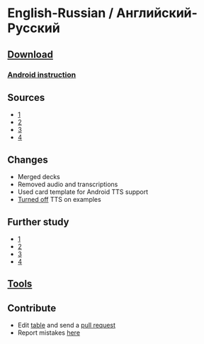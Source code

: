 # English-Russian / Английский-Русский


## [Download](./En-Ru.apkg)


### [Android instruction](https://www.youtube.com/watch?v=i7r8Fqc1izs)


## Sources
* [1](https://ankiweb.net/shared/info/799011251)
* [2](https://ankiweb.net/shared/info/492070811)
* [3](https://ankiweb.net/shared/info/1651511513)
* [4](https://ankiweb.net/shared/info/1546229992)


## Changes
* Merged decks
* Removed audio and transcriptions
* Used card template for Android TTS support
* [Turned off](https://docs.ankidroid.org/#_workarounds) TTS on examples


## Further study
* [1](https://ankiweb.net/shared/info/150475673)
* [2](https://ankiweb.net/shared/info/2137696469)
* [3](https://ankiweb.net/shared/info/2028750796)
* [4](https://ankiweb.net/shared/info/1843834237)


## [Tools](../wiki.md#tools)


## Contribute
* Edit [table](./En-Ru.txt) and send a [pull request](https://docs.github.com/en/github/collaborating-with-pull-requests/proposing-changes-to-your-work-with-pull-requests/creating-a-pull-request)
* Report mistakes [here](https://github.com/br4ch1st0chr0n3/anki-decks/discussions/7)